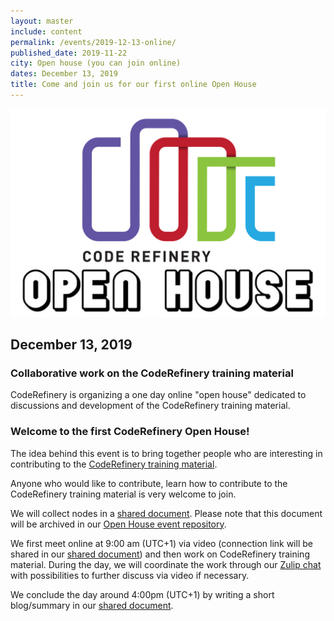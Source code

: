 ```yaml
---
layout: master
include: content
permalink: /events/2019-12-13-online/
published_date: 2019-11-22
city: Open house (you can join online)
dates: December 13, 2019
title: Come and join us for our first online Open House
---
```


<img src="/assets/img/coderefinery_openhouse.png" alt="CodeRefinery open house" style="width:550px">

## December 13, 2019

### Collaborative work on the CodeRefinery training material

CodeRefinery is organizing a one day online "open house" dedicated to discussions and development of the CodeRefinery training material.


### Welcome to the first CodeRefinery Open House!

The idea behind this event is to bring together people who are interesting in
contributing to the [CodeRefinery training
material](https://coderefinery.org/lessons/).

Anyone who would like to contribute, learn how to contribute to the
CodeRefinery training material is very welcome to join.

We will collect nodes in a [shared document](https://hackmd.io/1Sso1UFMTXKihv1sedsTIA).
Please note that this document will be archived in our
[Open House event repository](https://github.com/coderefinery/open-house).

We first meet online at 9:00 am (UTC+1) via video (connection link will be
shared in our [shared document](https://hackmd.io/1Sso1UFMTXKihv1sedsTIA)) and
then work on CodeRefinery training material. During the day, we will coordinate
the work through our [Zulip chat](https://coderefinery.zulipchat.com) with
possibilities to further discuss via video if necessary.

We conclude the day around 4:00pm (UTC+1) by writing a short blog/summary in
our [shared document](https://hackmd.io/1Sso1UFMTXKihv1sedsTIA).
